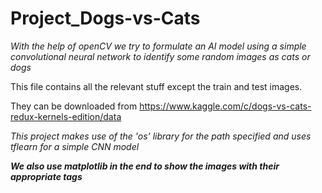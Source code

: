 # Project_Dogs-vs-Cats
*With the help of openCV we try to formulate an AI model using a simple convolutional neural network to identify some random images as cats or dogs* 

This file contains all the relevant stuff except the train and test images.

They can be downloaded from https://www.kaggle.com/c/dogs-vs-cats-redux-kernels-edition/data

*This project makes use of the 'os' library for the path specified and uses tflearn for a simple CNN model*

***We also use matplotlib in the end to show the images with their appropriate tags***
